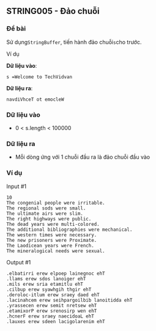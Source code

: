 ## STRING005 - Đảo chuỗi

### Đề bài
Sử dụng`StringBuffer`, tiến hành đảo chuỗi`s`cho trước.

  

Ví dụ

**Dữ liệu vào**:

`s =Welcome to TechVidvan`

**Dữ liệu ra**:

`navdiVhceT ot emocleW`

### Dữ liệu vào

- 0 < s.length < 100000

### Dữ liệu ra

- Mỗi dòng ứng với 1 chuỗi đầu ra là đảo chuỗi đầu vào

### Ví dụ

Input #1 
```
10
The congenial people were irritable.
The regional sods were small.
The ultimate airs were slim.
The right highways were public.
The dead years were multi-colored.
The additional bibliographies were mechanical.
The western times were necessary.
The new prisoners were Proximate.
The Laodicean years were French.
The mineralogical needs were sexual.
```


Output #1 
```
.elbatirri erew elpoep lainegnoc ehT
.llams erew sdos lanoiger ehT
.mils erew sria etamitlu ehT
.cilbup erew syawhgih thgir ehT
.deroloc-itlum erew sraey daed ehT
.lacinahcem erew seihpargoilbib lanoitidda ehT
.yrassecen erew semit nretsew ehT
.etamixorP erew srenosirp wen ehT
.hcnerF erew sraey naecidoaL ehT
.lauxes erew sdeen lacigolarenim ehT
```
